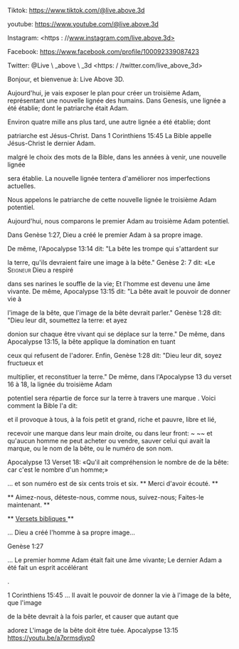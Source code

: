 Tiktok: <https://www.tiktok.com/@live.above.3d>

youtube: <https://www.youtube.com/@live.above.3d>

Instagram: <https : //www.instagram.com/live.above.3d>

Facebook: <https://www.facebook.com/profile/100092339087423>

Twitter: @Live \ _above \ _3d <https: / /twitter.com/live_above_3d>

Bonjour, et bienvenue à: Live Above 3D.

Aujourd'hui, je vais exposer le plan pour créer un troisième Adam, représentant une nouvelle lignée des humains.
Dans Genesis, une lignée a été établie; dont le patriarche était Adam.

Environ quatre mille ans plus tard, une autre lignée a été établie; dont

patriarche est Jésus-Christ.
Dans 1 Corinthiens 15:45 La Bible appelle Jésus-Christ le dernier Adam.

malgré le choix des mots de la Bible, dans les années à venir, une nouvelle lignée

sera établie.
La nouvelle lignée tentera d'améliorer nos imperfections actuelles.

Nous appelons le patriarche de cette nouvelle lignée le troisième Adam potentiel.

Aujourd'hui, nous comparons le premier Adam au troisième Adam potentiel.

Dans Genèse 1:27, Dieu a créé le premier Adam à sa propre image.

De même, l'Apocalypse 13:14 dit: "La bête les trompe qui s'attardent sur

la terre, qu'ils devraient faire une image à la bête."
Genèse 2: 7 dit: «Le <span class =" smallcaps "> Seigneur </span> Dieu a respiré

dans ses narines le souffle de la vie; Et l'homme est devenu une âme vivante.
De même, Apocalypse 13:15 dit: "La bête avait le pouvoir de donner vie à

l'image de la bête, que l'image de la bête devrait parler."
Genèse 1:28 dit: "Dieu leur dit, soumettez la terre: et ayez

donion sur chaque être vivant qui se déplace sur la terre."
De même, dans Apocalypse 13:15, la bête applique la domination en tuant

ceux qui refusent de l'adorer.
Enfin, Genèse 1:28 dit: "Dieu leur dit, soyez fructueux et

multiplier, et reconstituer la terre."
De même, dans l'Apocalypse 13 du verset 16 à 18, la lignée du troisième Adam

potentiel sera répartie de force sur la terre à travers une marque
.
Voici comment la Bible l'a dit:

et il provoque à tous, à la fois petit et grand, riche et pauvre, libre et lié,

recevoir une marque dans leur main droite, ou dans leur front: ~ ~~ et qu'aucun homme ne peut acheter ou vendre, sauver celui qui avait la marque, ou le nom
de la bête, ou le numéro de son nom.

Apocalypse 13 Verset 18: «Qu'il ait compréhension le nombre de
de la bête: car c'est le nombre d'un homme;»

… et son numéro est de six cents trois et six.
** Merci d'avoir écouté. **

** Aimez-nous, déteste-nous, comme nous, suivez-nous; Faites-le maintenant. **

** <u> Versets bibliques </u> **

… Dieu a créé l'homme à sa propre image…

Genèse 1:27

… Le premier homme Adam était fait une âme vivante; Le dernier Adam a été fait un esprit accélérant

.

1 Corinthiens 15:45
… Il avait le pouvoir de donner la vie à l'image de la bête, que l'image

de la bête devrait à la fois parler, et causer que autant que

adorez L'image de la bête doit être tuée.
Apocalypse 13:15
<https://youtu.be/a7prmsdjvp0>

